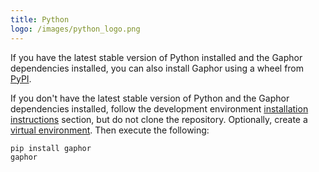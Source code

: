 ```yaml
---
title: Python
logo: /images/python_logo.png
---
```


If you have the latest stable version of Python installed and the Gaphor
dependencies installed, you can also install Gaphor using a wheel from [PyPI](https://pypi.org/project/gaphor/).

If you don't have the latest stable version of Python and the Gaphor dependencies
installed, follow the development environment [installation instructions](https://gaphor.readthedocs.io/en/latest/)
section, but do not clone the repository.
Optionally, create a
[virtual environment](https://packaging.python.org/tutorials/installing-packages/#creating-virtual-environments).
Then execute the following:

```bash
pip install gaphor
gaphor
```
